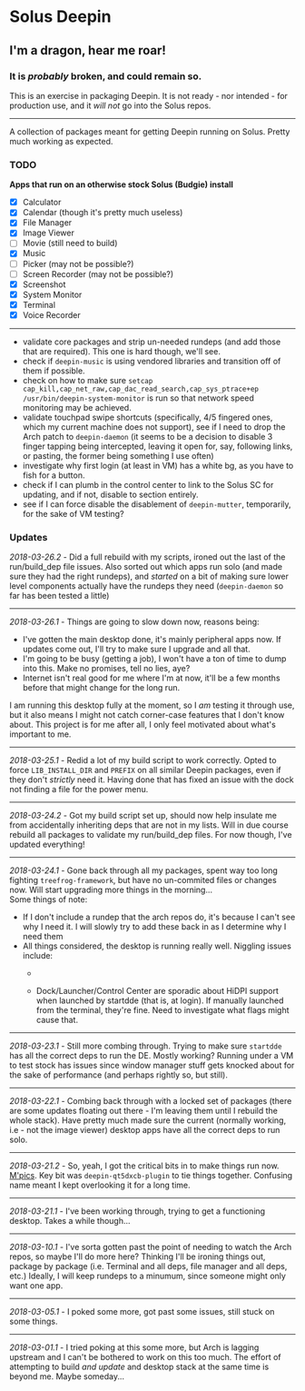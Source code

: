 # Solus Deepin

## I'm a dragon, hear me roar!

### It is *probably* broken, and could remain so.

This is an exercise in packaging Deepin.
It is not ready - nor intended - for production use, and it *will not* go into the Solus repos.

***

A collection of packages meant for getting Deepin running on Solus.
Pretty much working as expected.

### TODO

**Apps that run on an otherwise stock Solus (Budgie) install**

- [x] Calculator
- [x] Calendar (though it's pretty much useless)
- [x] File Manager
- [x] Image Viewer
- [ ] Movie (still need to build)
- [x] Music
- [ ] Picker (may not be possible?)
- [ ] Screen Recorder (may not be possible?)
- [x] Screenshot
- [x] System Monitor
- [x] Terminal
- [x] Voice Recorder

***

* validate core packages and strip un-needed rundeps (and add those that are required). This one is hard though, we'll see.
* check if `deepin-music` is using vendored libraries and transition off of them if possible.  
* check on how to make sure `setcap cap_kill,cap_net_raw,cap_dac_read_search,cap_sys_ptrace+ep /usr/bin/deepin-system-monitor` is run so that network speed monitoring may be achieved.
* validate touchpad swipe shortcuts (specifically, 4/5 fingered ones, which my current machine does not support), see if I need to drop the Arch patch to `deepin-daemon` (it seems to be a decision to disable 3 finger tapping being intercepted, leaving it open for, say, following links, or pasting, the former being something I use often)
* investigate why first login (at least in VM) has a white bg, as you have to fish for a button.
* check if I can plumb in the control center to link to the Solus SC for updating, and if not, disable to section entirely.
* see if I can force disable the disablement of `deepin-mutter`, temporarily, for the sake of VM testing?

### Updates

*2018-03-26.2* - Did a full rebuild with my scripts, ironed out the last of the run/build_dep file issues. Also sorted out which apps run solo (and made sure they had the right rundeps), and *started* on a bit of making sure lower level components actually have the rundeps they need (`deepin-daemon` so far has been tested a little)

***

*2018-03-26.1* - Things are going to slow down now, reasons being:
* I've gotten the main desktop done, it's mainly peripheral apps now. If updates come out, I'll try to make sure I upgrade and all that.  
* I'm going to be busy (getting a job), I won't have a ton of time to dump into this. Make no promises, tell no lies, aye?
* Internet isn't real good for me where I'm at now, it'll be a few months before that might change for the long run.

I am running this desktop fully at the moment, so I *am* testing it through use, but it also means I might not catch corner-case features that I don't know about.
This project is for me after all, I only feel motivated about what's important to me.

***

*2018-03-25.1* - Redid a lot of my build script to work correctly. Opted to force `LIB_INSTALL_DIR` and `PREFIX` on all similar Deepin packages, even if they don't *strictly* need it. Having done that has fixed an issue with the dock not finding a file for the power menu.

***

*2018-03-24.2* - Got my build script set up, should now help insulate me from accidentally inheriting deps that are not in my lists. Will in due course rebuild all packages to validate my run/build_dep files. For now though, I've updated everything! 

***

*2018-03-24.1* - Gone back through all my packages, spent way too long fighting `treefrog-framework`, but have no un-commited files or changes now. Will start upgrading more things in the morning...  
Some things of note:
* If I don't include a rundep that the arch repos do, it's because I can't see why I need it. I will slowly try to add these back in as I determine why I need them
* All things considered, the desktop is running really well. Niggling issues include:
  * ~~~Dock power menu does not work, can't see why (that is, the error message says it can't find a file that I think exists)~~~
  * Dock/Launcher/Control Center are sporadic about HiDPI support when launched by startdde (that is, at login). If manually launched from the terminal, they're fine. Need to investigate what flags might cause that.

***

*2018-03-23.1* - Still more combing through. Trying to make sure `startdde` has all the correct deps to run the DE. Mostly working? Running under a VM to test stock has issues since window manager stuff gets knocked about for the sake of performance (and perhaps rightly so, but still).

***

*2018-03-22.1* - Combing back through with a locked set of packages (there are some updates floating out there - I'm leaving them until I rebuild the whole stack). Have pretty much made sure the current (normally working, i.e - not the image viewer) desktop apps have all the correct deps to run solo.

***

*2018-03-21.2* - So, yeah, I got the critical bits in to make things run now. [M'pics](https://imgur.com/a/LoZGW). Key bit was `deepin-qt5dxcb-plugin` to tie things together. Confusing name meant I kept overlooking it for a long time.

***

*2018-03-21.1* - I've been working through, trying to get a functioning desktop. Takes a while though...

***

*2018-03-10.1* - I've sorta gotten past the point of needing to watch the Arch repos, so maybe I'll do more here?
Thinking I'll be ironing things out, package by package (i.e. Terminal and all deps, file manager and all deps, etc.)
Ideally, I will keep rundeps to a minumum, since someone might only want one app.

***

*2018-03-05.1* - I poked some more, got past some issues, still stuck on some things.

***

*2018-03-01.1* - I tried poking at this some more, but Arch is lagging upstream and I can't be bothered to work on this too much. The effort of attempting to build *and update* and desktop stack at the same time is beyond me. Maybe someday...

